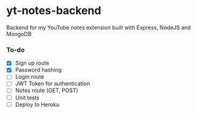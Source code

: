 # yt-notes-backend

Backend for my YouTube notes extension built with Express, NodeJS and MongoDB

### To-do

- [x] Sign up route
- [x] Password hashing
- [ ] Login route
- [ ] JWT Token for authentication
- [ ] Notes route (GET, POST)
- [ ] Unit tests
- [ ] Deploy to Heroku
